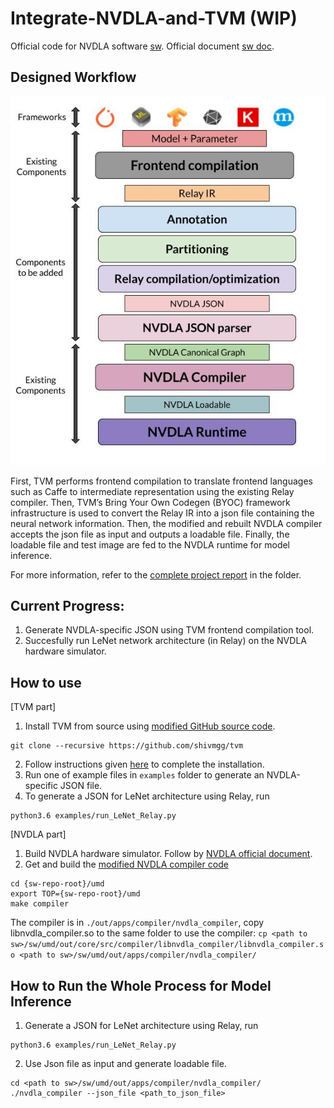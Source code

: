 # Integrate-NVDLA-and-TVM (WIP)

Official code for NVDLA software [sw](https://github.com/nvdla/sw). Official document [sw doc](http://nvdla.org/sw/contents.html). 

## Designed Workflow

![alt text](files/detailed_design.jpg)

First, TVM performs frontend compilation to translate frontend languages such as Caffe to intermediate representation using the existing Relay compiler. Then, TVM’s Bring Your Own Codegen (BYOC) framework infrastructure is used to convert the Relay IR into a json file containing the neural network information. Then, the modified and rebuilt NVDLA compiler accepts the json file as input and outputs a loadable file. Finally, the loadable file and test image are fed to the NVDLA runtime for model inference. 

For more information, refer to the [complete project report](files/project_presentation.pdf) in the folder. 

## Current Progress:
1. Generate NVDLA-specific JSON using TVM frontend compilation tool. 
2. Succesfully run LeNet network architecture (in Relay) on the NVDLA hardware simulator.


## How to use 
\[TVM part\]
1. Install TVM from source using [modified GitHub source code](https://github.com/shivmgg/tvm). 
```
git clone --recursive https://github.com/shivmgg/tvm
```
2. Follow instructions given [here](https://tvm.apache.org/docs/install/from_source.html#developers-get-source-from-github) to complete the installation. 
3. Run one of example files in `examples` folder to generate an NVDLA-specific JSON file. 
4. To generate a JSON for LeNet architecture using Relay, run
```
python3.6 examples/run_LeNet_Relay.py
````

\[NVDLA part\]
1. Build NVDLA hardware simulator. Follow by [NVDLA official document](http://nvdla.org/vp.html).
2. Get and build the [modified NVDLA compiler code](https://github.com/WuDan0399/nvdla_sw/)
```
cd {sw-repo-root}/umd
export TOP={sw-repo-root}/umd
make compiler
```
The compiler is in `./out/apps/compiler/nvdla_compiler`, copy libnvdla_compiler.so to the same folder to use the compiler:
`cp <path to sw>/sw/umd/out/core/src/compiler/libnvdla_compiler/libnvdla_compiler.so <path to sw>/sw/umd/out/apps/compiler/nvdla_compiler/`

## How to Run the Whole Process for Model Inference
1. Generate a JSON for LeNet architecture using Relay, run
```
python3.6 examples/run_LeNet_Relay.py
```
2. Use Json file as input and generate loadable file.
```
cd <path to sw>/sw/umd/out/apps/compiler/nvdla_compiler/
./nvdla_compiler --json_file <path_to_json_file>
```
